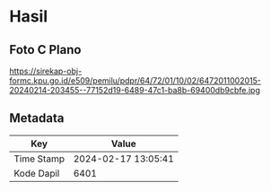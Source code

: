 # Hasil

## Foto C Plano

https://sirekap-obj-formc.kpu.go.id/e509/pemilu/pdpr/64/72/01/10/02/6472011002015-20240214-203455--77152d19-6489-47c1-ba8b-69400db9cbfe.jpg


## Metadata

| Key        | Value               |
| ---------- | ------------------- |
| Time Stamp | 2024-02-17 13:05:41 |
| Kode Dapil | 6401                |



